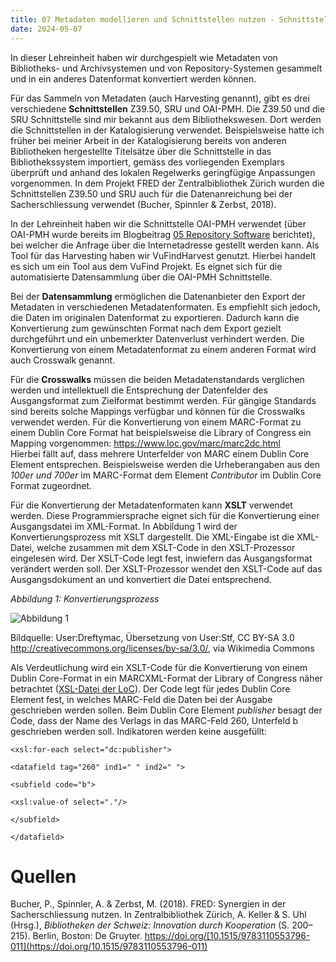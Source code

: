 ```yaml
---
title: 07 Metadaten modellieren und Schnittstellen nutzen - Schnittstellen
date: 2024-05-07
---
```


In dieser Lehreinheit haben wir durchgespielt wie Metadaten von Bibliotheks- und Archivsystemen und von Repository-Systemen gesammelt und in ein anderes Datenformat konvertiert werden können. 

Für das Sammeln von Metadaten (auch Harvesting genannt), gibt es drei verschiedene **Schnittstellen** Z39.50, SRU und OAI-PMH. Die Z39.50 und die SRU Schnittstelle sind mir bekannt aus dem Bibliothekswesen. Dort werden die Schnittstellen in der Katalogisierung verwendet. Beispielsweise hatte ich früher bei meiner Arbeit in der Katalogisierung bereits von anderen Bibliotheken hergestellte Titelsätze über die Schnittstelle in das Bibliothekssystem importiert, gemäss des vorliegenden Exemplars überprüft und anhand des lokalen Regelwerks geringfügige Anpassungen vorgenommen. In dem Projekt FRED der Zentralbibliothek Zürich wurden die Schnittstellen Z39.50 und SRU auch für die Datenanreichung bei der Sacherschliessung verwendet (Bucher, Spinnler & Zerbst, 2018).   

In der Lehreinheit haben wir die Schnittstelle OAI-PMH verwendet (über OAI-PMH wurde bereits im Blogbeitrag [05 Repository Software](https://martinahediger.github.io/bain_lerntagebuch/2024/04/20/tag5.html#:~:text=Das%20zweite%20Protokoll%20ist%20das%20Open%20Archives%20Initiative%20Protocol%20for%20Metadata%20Harvesting%20(OAI%2DPMH)) berichtet), bei welcher die Anfrage über die Internetadresse gestellt werden kann. Als Tool für das Harvesting haben wir VuFindHarvest genutzt. Hierbei handelt es sich um ein Tool aus dem VuFind Projekt. Es eignet sich für die automatisierte Datensammlung über die OAI-PMH Schnittstelle. 

Bei der **Datensammlung** ermöglichen die Datenanbieter den Export der Metadaten in verschiedenen Metadatenformaten. Es empfiehlt sich jedoch, die Daten im originalen Datenformat zu exportieren. Dadurch kann die Konvertierung zum gewünschten Format nach dem Export gezielt durchgeführt und ein unbemerkter Datenverlust verhindert werden. Die Konvertierung von einem Metadatenformat zu einem anderen Format wird auch Crosswalk genannt. 

Für die **Crosswalks** müssen die beiden Metadatenstandards verglichen werden und intellektuell die Entsprechung der Datenfelder des Ausgangsformat zum Zielformat bestimmt werden. Für gängige Standards sind bereits solche Mappings verfügbar und können für die Crosswalks verwendet werden. Für die Konvertierung von einem MARC-Format zu einem Dublin Core Format hat beispielsweise die Library of Congress ein Mapping vorgenommen: https://www.loc.gov/marc/marc2dc.html  
Hierbei fällt auf, dass mehrere Unterfelder von MARC einem Dublin Core Element entsprechen. Beispielsweise werden die Urheberangaben aus den *100er und 700er* im MARC-Format dem Element *Contributor* im Dublin Core Format zugeordnet. 

Für die Konvertierung der Metadatenformaten kann **XSLT** verwendet werden. Diese Programmiersprache eignet sich für die Konvertierung einer Ausgangsdatei im XML-Format. In Abbildung 1 wird der Konvertierungsprozess mit XSLT dargestellt. Die XML-Eingabe ist die XML-Datei, welche zusammen mit dem XSLT-Code in den XSLT-Prozessor eingelesen wird. Der XSLT-Code legt fest, inwiefern das Ausgangsformat verändert werden soll. Der XSLT-Prozessor wendet den XSLT-Code auf das Ausgangsdokument an und konvertiert die Datei entsprechend.

*Abbildung 1: Konvertierungsprozess*

![Abbildung 1](https://upload.wikimedia.org/wikipedia/commons/6/63/TempDeXslt015.svg)

Bildquelle: User:Dreftymac, Übersetzung von User:Stf, CC BY-SA 3.0 <http://creativecommons.org/licenses/by-sa/3.0/>, via Wikimedia Commons

Als Verdeutlichung wird ein XSLT-Code für die Konvertierung von einem Dublin Core-Format in ein MARCXML-Format der Library of Congress näher betrachtet ([XSL-Datei der LoC](https://www.loc.gov/standards/marcxml/xslt/DC2MARC21slim.xsl)). Der Code legt für jedes Dublin Core Element fest, in welches MARC-Feld die Daten bei der Ausgabe geschrieben werden sollen. Beim Dublin Core Element *publisher* besagt der Code, dass der Name des Verlags in das MARC-Feld 260, Unterfeld b geschrieben werden soll. Indikatoren werden keine ausgefüllt: 

```
<xsl:for-each select="dc:publisher">

<datafield tag="260" ind1=" " ind2=" ">

<subfield code="b">

<xsl:value-of select="."/>

</subfield>

</datafield>
```

# Quellen

Bucher, P., Spinnler, A. & Zerbst, M. (2018). FRED: Synergien in der Sacherschliessung nutzen. In Zentralbibliothek Zürich, A. Keller & S. Uhl (Hrsg.), _Bibliotheken der Schweiz: Innovation durch Kooperation_ (S. 200–215). Berlin, Boston: De Gruyter. https://doi.org/[10.1515/9783110553796-011](https://doi.org/10.1515/9783110553796-011)
